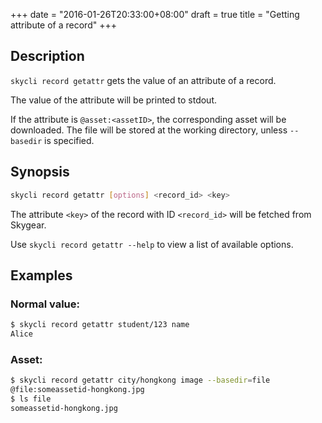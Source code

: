 +++
date = "2016-01-26T20:33:00+08:00"
draft = true
title = "Getting attribute of a record"
+++

## Description
`skycli record getattr` gets the value of an attribute of a record.

The value of the attribute will be printed to stdout.

If the attribute is `@asset:<assetID>`, the corresponding
asset will be downloaded. The file will be stored at the working directory,
unless `--basedir` is specified.

## Synopsis

```bash
skycli record getattr [options] <record_id> <key>
```

The attribute `<key>` of the record with ID `<record_id>` will be fetched from Skygear.

Use `skycli record getattr --help` to view a list of available options.

## Examples

### Normal value:
```bash
$ skycli record getattr student/123 name
Alice
```

### Asset:
```bash
$ skycli record getattr city/hongkong image --basedir=file
@file:someassetid-hongkong.jpg
$ ls file
someassetid-hongkong.jpg
```
